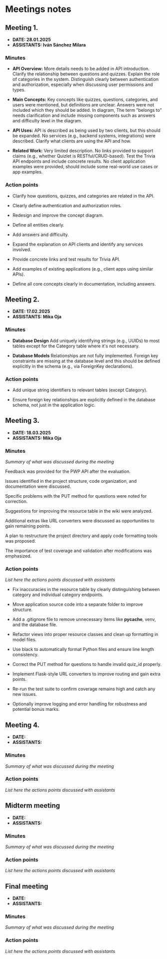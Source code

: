 # Meetings notes

## Meeting 1.
* **DATE: 28.01.2025** 
* **ASSISTANTS: Iván Sánchez Milara** 

### Minutes

* **API Overview:** More details needs to be added in API introduction. Clarify the relationship between questions and quizzes. Explain the role of categories in the system. Distinguish clearly between authentication and authorization, especially when discussing user permissions and types.

* **Main Concepts:** Key concepts like quizzes, questions, categories, and users were mentioned, but definitions are unclear. Answers were not included which they should be added. In diagram, The term "belongs to" needs clarification and include missing components such as answers and difficulty level in the diagram.

* **API Uses:** API is described as being used by two clients, but this should be expanded. No services (e.g., backend systems, integrations) were described. Clarify what clients are using the API and how.

* **Related Work:** Very limited description. No links provided to support claims (e.g., whether Quizlet is RESTful/CRUD-based). Test the Trivia API endpoints and include concrete results. No client application examples were provided, should include some real-world use cases or app examples.

### Action points

* Clarify how questions, quizzes, and categories are related in the API.

* Clearly define authentication and authorization roles.

* Redesign and improve the concept diagram.

* Define all entities clearly.

* Add answers and difficulty.

* Expand the explanation on API clients and identify any services involved.

* Provide concrete links and test results for Trivia API.

* Add examples of existing applications (e.g., client apps using similar APIs).

* Define all core concepts clearly in documentation, including answers.



## Meeting 2.
* **DATE: 17.02.2025** 
* **ASSISTANTS: Mika Oja** 

### Minutes

* **Database Design**
Add uniquely identifying strings (e.g., UUIDs) to most tables except for the Category table where it's not necessary.

* **Database Models**
Relationships are not fully implemented. Foreign key constraints are missing at the database level and this should be defined explicitly in the schema (e.g., via ForeignKey declarations).

### Action points

* Add unique string identifiers to relevant tables (except Category).

* Ensure foreign key relationships are explicitly defined in the database schema, not just in the application logic.



## Meeting 3.
* **DATE: 18.03.2025**
* **ASSISTANTS: Mika Oja**

### Minutes
*Summary of what was discussed during the meeting*

Feedback was provided for the PWP API after the evaluation.

Issues identified in the project structure, code organization, and documentation were discussed.

Specific problems with the PUT method for questions were noted for correction.

Suggestions for improving the resource table in the wiki were analyzed.

Additional extras like URL converters were discussed as opportunities to gain remaining points.

A plan to restructure the project directory and apply code formatting tools was proposed.

The importance of test coverage and validation after modifications was emphasized.

### Action points
*List here the actions points discussed with assistants*

* Fix inaccuracies in the resource table by clearly distinguishing between category and individual category endpoints.

* Move application source code into a separate folder to improve structure.

* Add a .gitignore file to remove unnecessary items like __pycache__, venv, and the database file.

* Refactor views into proper resource classes and clean up formatting in model files.

* Use black to automatically format Python files and ensure line length consistency.

* Correct the PUT method for questions to handle invalid quiz_id properly.

* Implement Flask-style URL converters to improve routing and gain extra points.

* Re-run the test suite to confirm coverage remains high and catch any new issues.

* Optionally improve logging and error handling for robustness and potential bonus marks.




## Meeting 4.
* **DATE:**
* **ASSISTANTS:**

### Minutes
*Summary of what was discussed during the meeting*

### Action points
*List here the actions points discussed with assistants*




## Midterm meeting
* **DATE:**
* **ASSISTANTS:**

### Minutes
*Summary of what was discussed during the meeting*

### Action points
*List here the actions points discussed with assistants*




## Final meeting
* **DATE:**
* **ASSISTANTS:**

### Minutes
*Summary of what was discussed during the meeting*

### Action points
*List here the actions points discussed with assistants*




